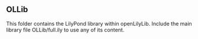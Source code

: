 OLLib
-----

This folder contains the LilyPond library within openLilyLib.
Include the main library file OLLib/full.ily to use any of its content.